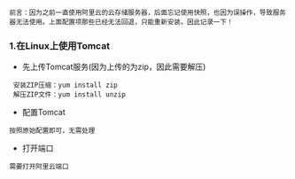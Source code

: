 ```
前言：因为之前一直使用阿里云的云存储服务器，后面忘记使用快照，也因为误操作，导致服务器无法使用。上面配置项那些已经无法回退，只能重新安装。因此记录一下！
```
### 1.在Linux上使用Tomcat
- 先上传Tomcat服务(因为上传的为zip，因此需要解压)
```
 安装ZIP压缩：yum install zip
 解压ZIP文件：yum install unzip
```
- 配置Tomcat
```
按照原始配置即可，无需处理
```
- 打开端口
```
需要打开阿里云端口
```
